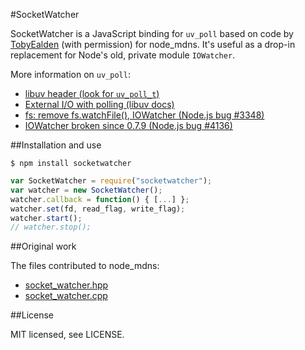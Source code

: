 #SocketWatcher

SocketWatcher is a JavaScript binding for `uv_poll` based on code by [TobyEalden](https://github.com/TobyEalden) (with permission) for node_mdns. It's useful as a drop-in replacement for Node's old, private module `IOWatcher`.

More information on `uv_poll`:

- [libuv header (look for `uv_poll_t`)](https://github.com/joyent/libuv/blob/master/include/uv.h)
- [External I/O with polling (libuv docs)](http://nikhilm.github.io/uvbook/utilities.html#external-i-o-with-polling)
- [fs: remove fs.watchFile(), IOWatcher (Node.js bug #3348)](https://github.com/joyent/node/issues/3348)
- [IOWatcher broken since 0.7.9 (Node.js bug #4136)](https://github.com/joyent/node/issues/4136)

##Installation and use

```$ npm install socketwatcher```

```javascript
var SocketWatcher = require("socketwatcher");
var watcher = new SocketWatcher();
watcher.callback = function() { [...] };
watcher.set(fd, read_flag, write_flag);
watcher.start();
// watcher.stop();
```

##Original work

The files contributed to node_mdns:

- [socket_watcher.hpp](https://github.com/agnat/node_mdns/blob/6dbd4619c2fe47a17cbc5d236a8e057eb08a1b41/src/socket_watcher.hpp)
- [socket_watcher.cpp](https://github.com/agnat/node_mdns/blob/6dbd4619c2fe47a17cbc5d236a8e057eb08a1b41/src/socket_watcher.cpp)

##License

MIT licensed, see LICENSE.
